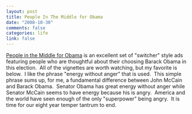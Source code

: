 ```yaml
--- 
layout: post
title: People In The Middle for Obama
date: "2008-10-30"
comments: false
categories: life
link: false
---
```

<a title="People in the Middle for Obama" href="http://peopleinthemiddleforobama.org">People in the Middle for Obama</a> is an excellent set of "switcher" style ads featuring people who are thoughtful about their choosing Barack Obama in this election.  All of the vignettes are worth watching, but my favorite is below.  I like the phrase "energy without anger" that is used.  This simple phrase sums up, for me, a fundamental difference between John McCain and Barack Obama.  Senator Obama has great energy without anger while Senator McCain seems to have energy because his is angry.  America and the world have seen enough of the only "superpower" being angry.  It is time for our eight year temper tantrum to end.

<object classid="clsid:d27cdb6e-ae6d-11cf-96b8-444553540000" width="425" height="344" codebase="http://download.macromedia.com/pub/shockwave/cabs/flash/swflash.cab#version=6,0,40,0"><param name="allowFullScreen" value="true" /><param name="src" value="http://www.youtube.com/v/AWicyho4F14&amp;hl=en&amp;fs=1&amp;ap=%2526fmt%3D18" /><embed type="application/x-shockwave-flash" width="425" height="344" src="http://www.youtube.com/v/AWicyho4F14&amp;hl=en&amp;fs=1&amp;ap=%2526fmt%3D18" allowfullscreen="true"></embed></object><img style="visibility: hidden; width: 0px; height: 0px;" src="http://counters.gigya.com/wildfire/IMP/CXNID=2000002.0NXC/bT*xJmx*PTEyMjU*MTE4MDQyNjAmcHQ9MTIyNTQxMTgzOTQ*NyZwPTM5NzE3MSZkPSZnPTEmdD*mbz*wYWY1ZTVkNTVjNTU*ZjAyODZkMGVkNGFmYmRkMGM4Zg==.gif" border="0" alt="" width="0" height="0" />
